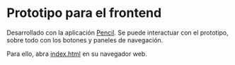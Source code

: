 # Prototipo para el frontend

Desarrollado con la aplicación [Pencil](https://pencil.evolus.vn/).
Se puede interactuar con el prototipo, sobre todo con los botones
y paneles de navegación.

Para ello, abra [index.html](index.html) en su navegador web.
